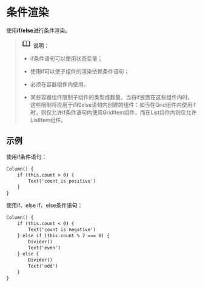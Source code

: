 # 条件渲染

使用**if/else**进行条件渲染。


> ![icon-note.gif](public_sys-resources/icon-note.gif) **说明：**
> - if条件语句可以使用状态变量；
> 
> - 使用if可以使子组件的渲染依赖条件语句；
> 
> - 必须在容器组件内使用。
> 
> - 某些容器组件限制子组件的类型或数量。当将if放置在这些组件内时，这些限制将应用于if和else语句内创建的组件：如当在Grid组件内使用if时，则仅允许if条件语句内使用GridItem组件，而在List组件内则仅允许ListItem组件。


## 示例

使用if条件语句：

```
Column() {
    if (this.count > 0) {
        Text('count is positive')
    }
}
```


使用if、else if、else条件语句：


```
Column() {
    if (this.count < 0) {
        Text('count is negative')
    } else if (this.count % 2 === 0) {
        Divider()
        Text('even')
    } else {
        Divider()
        Text('odd')
    }
}
```
